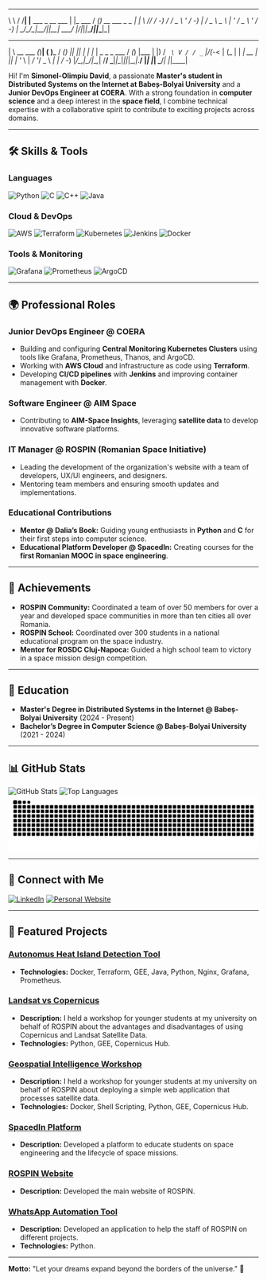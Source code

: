  __      __   _                     _          ___ _                    _ 
 \ \    / /__| |__ ___ _ __  ___   | |_ ___   / __(_)_ __  ___ _ _  ___| |
  \ \/\/ / -_) / _/ _ \ '  \/ -_)  |  _/ _ \  \__ \ | '  \/ _ \ ' \/ -_) |
   \_/\_/\___|_\__\___/_|_|_\___|   \__\___/  |___/_|_|_|_\___/_||_\___|_|
                                                                          
  ___           _    _ _        ___ _ _   _  _      _       ___          __ _ _     
 |   \ __ ___ _(_)__| ( )___   / __(_) |_| || |_  _| |__   | _ \_ _ ___ / _(_) |___ 
 | |) / _` \ V / / _` |/(_-<  | (_ | |  _| __ | || | '_ \  |  _/ '_/ _ \  _| | / -_)
 |___/\__,_|\_/|_\__,_| /__/   \___|_|\__|_||_|\_,_|_.__/  |_| |_| \___/_| |_|_\___|
                                                                                    


Hi! I'm **Simonel-Olimpiu David**, a passionate **Master's student in Distributed Systems on the Internet at Babeș-Bolyai University** and a **Junior DevOps Engineer at COERA**. With a strong foundation in **computer science** and a deep interest in the **space field**, I combine technical expertise with a collaborative spirit to contribute to exciting projects across domains.

---

## 🛠️ Skills & Tools

### Languages
![Python](https://img.shields.io/badge/-Python-3776AB?logo=python&logoColor=white&style=flat-square)
![C](https://img.shields.io/badge/-C-A8B9CC?logo=c&logoColor=white&style=flat-square)
![C++](https://img.shields.io/badge/-C++-00599C?logo=cplusplus&logoColor=white&style=flat-square)
![Java](https://img.shields.io/badge/-Java-007396?logo=java&logoColor=white&style=flat-square)

### Cloud & DevOps
![AWS](https://img.shields.io/badge/-AWS-232F3E?logo=amazonaws&logoColor=white&style=flat-square)
![Terraform](https://img.shields.io/badge/-Terraform-623CE4?logo=terraform&logoColor=white&style=flat-square)
![Kubernetes](https://img.shields.io/badge/-Kubernetes-326CE5?logo=kubernetes&logoColor=white&style=flat-square)
![Jenkins](https://img.shields.io/badge/-Jenkins-D24939?logo=jenkins&logoColor=white&style=flat-square)
![Docker](https://img.shields.io/badge/-Docker-2496ED?logo=docker&logoColor=white&style=flat-square)

### Tools & Monitoring
![Grafana](https://img.shields.io/badge/-Grafana-F46800?logo=grafana&logoColor=white&style=flat-square)
![Prometheus](https://img.shields.io/badge/-Prometheus-E6522C?logo=prometheus&logoColor=white&style=flat-square)
![ArgoCD](https://img.shields.io/badge/-ArgoCD-F80000?logo=argo&logoColor=white&style=flat-square)

---

## 🌍 Professional Roles

### **Junior DevOps Engineer @ COERA**
- Building and configuring **Central Monitoring Kubernetes Clusters** using tools like Grafana, Prometheus, Thanos, and ArgoCD.
- Working with **AWS Cloud** and infrastructure as code using **Terraform**.
- Developing **CI/CD pipelines** with **Jenkins** and improving container management with **Docker**.

### **Software Engineer @ AIM Space**
- Contributing to **AIM-Space Insights**, leveraging **satellite data** to develop innovative software platforms.

### **IT Manager @ ROSPIN (Romanian Space Initiative)**
- Leading the development of the organization's website with a team of developers, UX/UI engineers, and designers.
- Mentoring team members and ensuring smooth updates and implementations.

### **Educational Contributions**
- **Mentor @ Dalia’s Book:** Guiding young enthusiasts in **Python** and **C** for their first steps into computer science.
- **Educational Platform Developer @ SpacedIn:** Creating courses for the **first Romanian MOOC in space engineering**.

---

## 🌟 Achievements
- **ROSPIN Community:** Coordinated a team of over 50 members for over a year and developed space communities in more than ten cities all over Romania.
- **ROSPIN School:** Coordinated over 300 students in a national educational program on the space industry.
- **Mentor for ROSDC Cluj-Napoca:** Guided a high school team to victory in a space mission design competition.

---

## 🌱 Education
- **Master's Degree in Distributed Systems in the Internet @ Babeș-Bolyai University** (2024 - Present)
- **Bachelor’s Degree in Computer Science @ Babeș-Bolyai University** (2021 - 2024)

---

## 📊 GitHub Stats
![GitHub Stats](https://github-readme-stats.vercel.app/api?username=simoneldavid&show_icons=true&theme=radical)
![Top Languages](https://github-readme-stats.vercel.app/api/top-langs/?username=simoneldavid&layout=compact&theme=radical)
![GitHub Contribution Snake](https://github.com/simoneldavid/simoneldavid/blob/output/github-contribution-grid-snake.svg)

---

## 🌌 Connect with Me
[![LinkedIn](https://img.shields.io/badge/-LinkedIn-0077B5?logo=linkedin&logoColor=white&style=flat-square)](https://www.linkedin.com/in/simoneldavid/)
[![Personal Website](https://img.shields.io/badge/-Personal%20Website-FF5722?logo=googlechrome&logoColor=white&style=flat-square)](https://simoneldavid.github.io/Personal-website)

---

## 🚀 Featured Projects
### [Autonomus Heat Island Detection Tool](https://github.com/SimonelDavid/HeatIslands)
- **Technologies:** Docker, Terraform, GEE, Java, Python, Nginx, Grafana, Prometheus.

### [Landsat vs Copernicus](https://github.com/Romanian-Space-Initiative/Landsat-vs-Copernicus)
- **Description:** I held a workshop for younger students at my university on behalf of ROSPIN about the advantages and disadvantages of using Copernicus and Landsat Satellite Data.
- **Technologies:** Python, GEE, Copernicus Hub.

### [Geospatial Intelligence Workshop](https://github.com/Romanian-Space-Initiative/Geospatial-Intelligence-Workshop)
- **Description:** I held a workshop for younger students at my university on behalf of ROSPIN about deploying a simple web application that processes satellite data.
- **Technologies:** Docker, Shell Scripting, Python, GEE, Copernicus Hub.

### [SpacedIn Platform](https://spacedin.getlearnworlds.com/)
- **Description:** Developed a platform to educate students on space engineering and the lifecycle of space missions.

### [ROSPIN Website](https://rospin.org/)
- **Description:** Developed the main website of ROSPIN.

### [WhatsApp Automation Tool](https://github.com/SimonelDavid/WhatsAppMessageAutomation)
- **Description:** Developed an application to help the staff of ROSPIN on different projects.
- **Technologies:** Python.

---

**Motto:** "Let your dreams expand beyond the borders of the universe." 🚀
